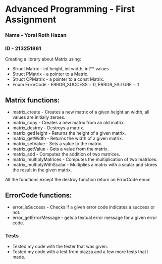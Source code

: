 # Advanced Programming - First Assignment
### Name - Yorai Roth Hazan
### ID - 213251861
Creating a library about Matrix using:
* Struct Matrix - int height, int width, int** values
* Struct PMatrix - a pointer to a Matrix.
* Struct CPMatrix - a pointer to a const Matrix.
* Enum ErrorCode - ERROR_SUCCESS = 0, ERROR_FAILURE = 1
## Matrix functions:
* matrix_create - Creates a new matrix of a given height an width, all values are initially zeroes.
* matrix_copy - Creates a new matrix from an old matrix.
* matrix_destroy - Destroys a matrix.
* matrix_getHeight - Returns the height of a given matrix.
* matrix_getWidth - Returns the width of a given matrix.
* matrix_setValue - Sets a value to the matrix.
* matrix_getValue - Gets a value from the matrix.
* matrix_add - Computes the addition of two matrices.
* matrix_multiplyMatrices - Computes the multiplication of two matrices.
* matrix_multiplyWithScalar - Multiplies a matrix with a scalar and stores the result in the given matrix.

All the functions except the destroy function return an ErrorCode enum

## ErrorCode functions:
* error_isSuccess - Checks if a given error code indicates a success or not.
* error_getErrorMessage - gets a textual error message for a given error code.

### Tests
* Tested my code with the tester that was given.
* Tested my code with a test from piazza and a few more tests that I made.